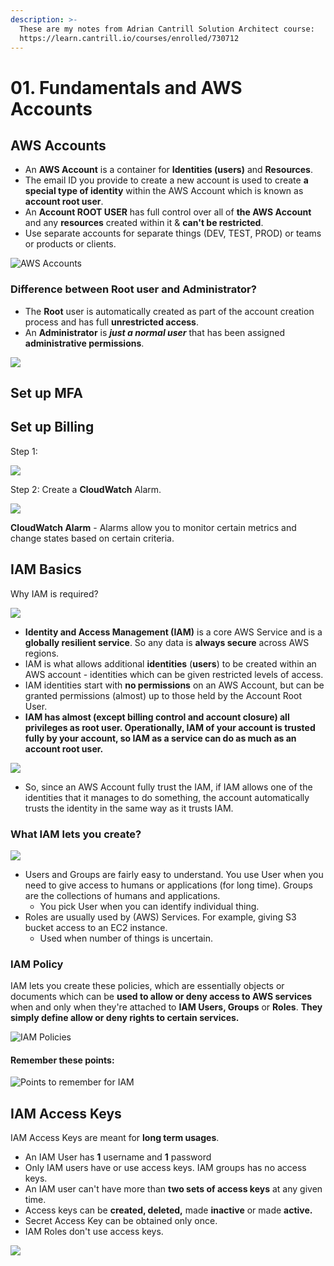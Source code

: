 ```yaml
---
description: >-
  These are my notes from Adrian Cantrill Solution Architect course:
  https://learn.cantrill.io/courses/enrolled/730712
---
```


# 01. Fundamentals and AWS Accounts

## AWS Accounts

* An **AWS Account** is a container for **Identities \(users\)** and **Resources**.
* The email ID you provide to create a new account is used to create **a special type of identity** within the AWS Account which is known as **account root user**.
* An **Account ROOT USER** has full control over all of **the AWS Account** and any **resources** created within it & **can't be restricted**. 
* Use separate accounts for separate things \(DEV, TEST, PROD\) or teams or products or clients.

![AWS Accounts](../.gitbook/assets/image%20%2825%29.png)

### Difference between Root user and Administrator?

* The **Root** user is automatically created as part of the account creation process and has full **unrestricted access**.
* An **Administrator** is _**just a normal user**_ that has been assigned **administrative permissions**.

![](../.gitbook/assets/image%20%2842%29.png)

## Set up MFA



## Set up Billing

Step 1:

![](../.gitbook/assets/image%20%2828%29.png)

Step 2: Create a **CloudWatch** Alarm.

![](../.gitbook/assets/image%20%2826%29.png)

**CloudWatch Alarm** - Alarms allow you to monitor certain metrics and change states based on certain criteria.

## IAM Basics

Why IAM is required?

![](../.gitbook/assets/image%20%2830%29.png)

* **Identity and Access Management \(IAM\)** is a core AWS Service and is a **globally resilient service**. So any data is **always secure** across AWS regions.
* IAM is what allows additional **identities** \(**users**\) to be created within an AWS account - identities which can be given restricted levels of access.
* IAM identities start with **no permissions** on an AWS Account, but can be granted permissions \(almost\) up to those held by the Account Root User.
* **IAM has almost \(except billing control and account closure\) all privileges as root user. Operationally, IAM of your account is trusted fully by your account, so IAM as a service can do as much as an account root user.**

![](../.gitbook/assets/image%20%2836%29.png)

* So, since an AWS Account fully trust the IAM, if IAM allows one of the identities that it manages to do something, the account automatically trusts the identity in the same way as it trusts IAM. 

### What IAM lets you create?

![](../.gitbook/assets/image%20%2831%29.png)

* Users and Groups are fairly easy to understand. You use User when you need to give access to humans or applications \(for long time\). Groups are the collections of humans and applications.
  * You pick User when you can identify individual thing.
* Roles are usually used by \(AWS\) Services. For example, giving S3 bucket access to an EC2 instance.
  * Used when number of things is uncertain.

### IAM Policy

IAM lets you create these policies, which are essentially objects or documents which can be **used to allow or deny access to AWS services** when and only when they're attached to **IAM Users, Groups** or **Roles**. **They simply define allow or deny rights to certain services.**

![IAM Policies](../.gitbook/assets/image%20%2835%29.png)

#### Remember these points:

![Points to remember for IAM](../.gitbook/assets/image%20%2833%29.png)

## IAM Access Keys

IAM Access Keys are meant for **long term usages**.

* An IAM User has **1** username and **1** password
* Only IAM users have or use access keys. IAM groups has no access keys.
* An IAM user can't have more than **two sets of access keys** at any given time.
* Access keys can be **created, deleted,** made **inactive** or made **active.**
* Secret Access Key can be obtained only once.
* IAM Roles don't use access keys.

![](../.gitbook/assets/image%20%2843%29.png)

